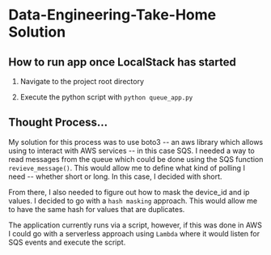 # Data-Engineering-Take-Home Solution #

## How to run app once LocalStack has started

1. Navigate to the project root directory

2. Execute the python script with `python queue_app.py`

 

## Thought Process...

My solution for this process was to use boto3 -- an aws library which allows using to interact with AWS services -- in this case SQS. I needed a way to read messages from the queue which could be done using the SQS function `revieve_message()`. This would allow me to define what kind of polling I need -- whether short or long. In this case, I decided with short.

From there, I also needed to figure out how to mask the device_id and ip values. I decided to go with a `hash masking` approach. This would allow me to have the same hash for values that are duplicates.

The application currently runs via a script, however, if this was done in AWS I could go with a serverless approach using `Lambda` where it would listen for SQS events and execute the script.


